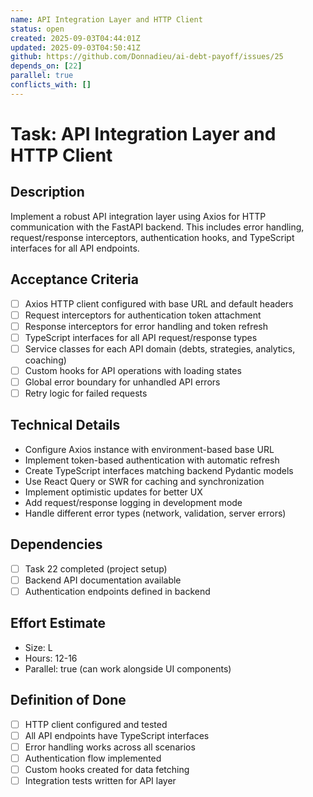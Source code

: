 ```yaml
---
name: API Integration Layer and HTTP Client
status: open
created: 2025-09-03T04:44:01Z
updated: 2025-09-03T04:50:41Z
github: https://github.com/Donnadieu/ai-debt-payoff/issues/25
depends_on: [22]
parallel: true
conflicts_with: []
---
```


# Task: API Integration Layer and HTTP Client

## Description
Implement a robust API integration layer using Axios for HTTP communication with the FastAPI backend. This includes error handling, request/response interceptors, authentication hooks, and TypeScript interfaces for all API endpoints.

## Acceptance Criteria
- [ ] Axios HTTP client configured with base URL and default headers
- [ ] Request interceptors for authentication token attachment
- [ ] Response interceptors for error handling and token refresh
- [ ] TypeScript interfaces for all API request/response types
- [ ] Service classes for each API domain (debts, strategies, analytics, coaching)
- [ ] Custom hooks for API operations with loading states
- [ ] Global error boundary for unhandled API errors
- [ ] Retry logic for failed requests

## Technical Details
- Configure Axios instance with environment-based base URL
- Implement token-based authentication with automatic refresh
- Create TypeScript interfaces matching backend Pydantic models
- Use React Query or SWR for caching and synchronization
- Implement optimistic updates for better UX
- Add request/response logging in development mode
- Handle different error types (network, validation, server errors)

## Dependencies
- [ ] Task 22 completed (project setup)
- [ ] Backend API documentation available
- [ ] Authentication endpoints defined in backend

## Effort Estimate
- Size: L
- Hours: 12-16
- Parallel: true (can work alongside UI components)

## Definition of Done
- [ ] HTTP client configured and tested
- [ ] All API endpoints have TypeScript interfaces
- [ ] Error handling works across all scenarios
- [ ] Authentication flow implemented
- [ ] Custom hooks created for data fetching
- [ ] Integration tests written for API layer
